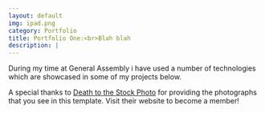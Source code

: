 ```yaml
---
layout: default
img: ipad.png
category: Portfolio
title: Portfolio One:<br>Blah blah
description: |
---
```

  During my time at General Assembly i have used a number of technologies which are showcased in some of my projects below.

  A special thanks to [Death to the Stock Photo](http://join.deathtothestockphoto.com/) for providing the photographs that you see in this template.  Visit their website to become a member!